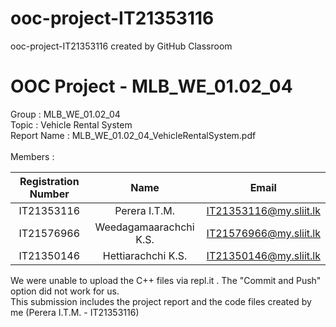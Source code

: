 # ooc-project-IT21353116
ooc-project-IT21353116 created by GitHub Classroom
<h1>OOC Project - MLB_WE_01.02_04</h1>
Group : MLB_WE_01.02_04<br>
Topic : Vehicle Rental System <br>
Report Name : MLB_WE_01.02_04_VehicleRentalSystem.pdf<br><br>
Members :  

| Registration Number | Name | Email |
| :---: | :---: | :---: |
| IT21353116 | Perera I.T.M. | IT21353116@my.sliit.lk |
| IT21576966 | Weedagamaarachchi K.S. | IT21576966@my.sliit.lk |
| IT21350146 | Hettiarachchi K.S. | IT21350146@my.sliit.lk |
  
  We were unable to upload the C++ files via repl.it . The "Commit and Push" option did not work for us.  
  This submission includes the project report and the code files created by me (Perera I.T.M. - IT21353116)
